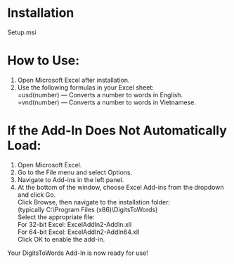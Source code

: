 # Installation 
Setup.msi
# How to Use:

1. Open Microsoft Excel after installation. <br>
2. Use the following formulas in your Excel sheet: <br>
    =usd(number) — Converts a number to words in English. <br>
    =vnd(number) — Converts a number to words in Vietnamese. <br>

# If the Add-In Does Not Automatically Load: <br>
1. Open Microsoft Excel. <br>
2. Go to the File menu and select Options. <br>
3. Navigate to Add-ins in the left panel. <br>
4. At the bottom of the window, choose Excel Add-ins from the dropdown and click Go. <br>
Click Browse, then navigate to the installation folder: <br>
(typically C:\Program Files (x86)\DigitsToWords) <br>
Select the appropriate file: <br>
    For 32-bit Excel: ExcelAddIn2-AddIn.xll <br>
    For 64-bit Excel: ExcelAddIn2-AddIn64.xll  <br>
Click OK to enable the add-in. <br>

Your DigitsToWords Add-In is now ready for use!
